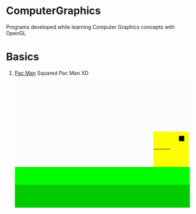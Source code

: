 # ComputerGraphics
Programs developed while learning Computer Graphics concepts with OpenGL

# Basics
  1. [Pac Man](https://github.com/AnneLivia/ComputerGraphics/tree/master/Pac%20Man)
   Squared Pac Man XD
   ![Alt text](_RepositoryImages/pacman.gif)
